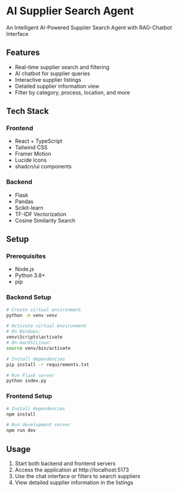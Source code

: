 # AI Supplier Search Agent
An Intelligent AI-Powered Supplier Search Agent with RAG-Chatbot Interface

## Features
- Real-time supplier search and filtering
- AI chatbot for supplier queries
- Interactive supplier listings
- Detailed supplier information view
- Filter by category, process, location, and more

## Tech Stack
### Frontend
- React + TypeScript
- Tailwind CSS
- Framer Motion
- Lucide Icons
- shadcn/ui components

### Backend
- Flask
- Pandas
- Scikit-learn
- TF-IDF Vectorization
- Cosine Similarity Search

## Setup

### Prerequisites
- Node.js
- Python 3.8+
- pip

### Backend Setup
```bash
# Create virtual environment
python -m venv venv

# Activate virtual environment
# On Windows:
venv\Scripts\activate
# On macOS/Linux:
source venv/bin/activate

# Install dependencies
pip install -r requirements.txt

# Run Flask server
python index.py
```

### Frontend Setup
```bash
# Install dependencies
npm install

# Run development server
npm run dev
```

## Usage
1. Start both backend and frontend servers
2. Access the application at http://localhost:5173
3. Use the chat interface or filters to search suppliers
4. View detailed supplier information in the listings
